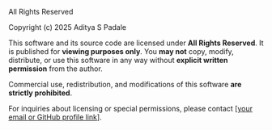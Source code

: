 All Rights Reserved

Copyright (c) 2025 Aditya S Padale

This software and its source code are licensed under **All Rights Reserved**. 
It is published for **viewing purposes only**. You **may not** copy, modify, distribute, or use this software in any way without **explicit written permission** from the author.

Commercial use, redistribution, and modifications of this software **are strictly prohibited**.

For inquiries about licensing or special permissions, please contact [[your email or GitHub profile link](https://github.com/AdityaPadale)].
